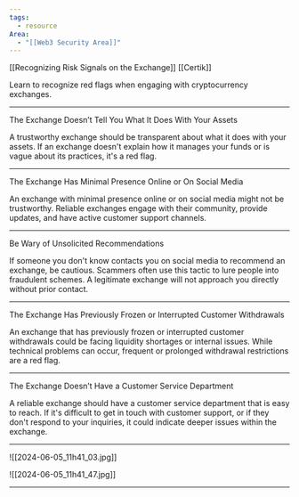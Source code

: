 ```yaml
---
tags:
  - resource
Area:
  - "[[Web3 Security Area]]"
---
```

[[Recognizing Risk Signals on the Exchange]]
[[Certik]]

Learn to recognize red flags when engaging with cryptocurrency exchanges.

---
The Exchange Doesn’t Tell You What It Does With Your Assets

A trustworthy exchange should be transparent about what it does with your assets. If an exchange doesn't explain how it manages your funds or is vague about its practices, it's a red flag.

---
The Exchange Has Minimal Presence Online or On Social Media

An exchange with minimal presence online or on social media might not be trustworthy. Reliable exchanges engage with their community, provide updates, and have active customer support channels.

---
Be Wary of Unsolicited Recommendations

If someone you don't know contacts you on social media to recommend an exchange, be cautious. Scammers often use this tactic to lure people into fraudulent schemes. A legitimate exchange will not approach you directly without prior contact.

---
The Exchange Has Previously Frozen or Interrupted Customer Withdrawals

An exchange that has previously frozen or interrupted customer withdrawals could be facing liquidity shortages or internal issues. While technical problems can occur, frequent or prolonged withdrawal restrictions are a red flag.

---
The Exchange Doesn’t Have a Customer Service Department

A reliable exchange should have a customer service department that is easy to reach. If it's difficult to get in touch with customer support, or if they don't respond to your inquiries, it could indicate deeper issues within the exchange.

---
![[2024-06-05_11h41_03.jpg]]

![[2024-06-05_11h41_47.jpg]]

---
